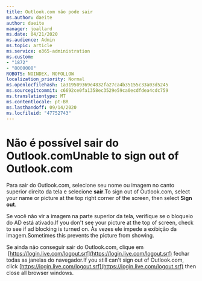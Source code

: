 ```yaml
---
title: Outlook.com não pode sair
ms.author: daeite
author: daeite
manager: joallard
ms.date: 04/21/2020
ms.audience: Admin
ms.topic: article
ms.service: o365-administration
ms.custom:
- "1872"
- "8000008"
ROBOTS: NOINDEX, NOFOLLOW
localization_priority: Normal
ms.openlocfilehash: 1a319509369e4832fa27ca4b35155c33a03d5245
ms.sourcegitcommit: c6692ce0fa1358ec3529e59ca0ecdfdea4cdc759
ms.translationtype: MT
ms.contentlocale: pt-BR
ms.lasthandoff: 09/14/2020
ms.locfileid: "47752743"
---
```

# <a name="unable-to-sign-out-of-outlookcom"></a><span data-ttu-id="712ce-102">Não é possível sair do Outlook.com</span><span class="sxs-lookup"><span data-stu-id="712ce-102">Unable to sign out of Outlook.com</span></span>

<span data-ttu-id="712ce-103">Para sair do Outlook.com, selecione seu nome ou imagem no canto superior direito da tela e selecione **sair**.</span><span class="sxs-lookup"><span data-stu-id="712ce-103">To sign out of Outlook.com, select your name or picture at the top right corner of the screen, then select **Sign out**.</span></span>

<span data-ttu-id="712ce-104">Se você não vir a imagem na parte superior da tela, verifique se o bloqueio do AD está ativado.</span><span class="sxs-lookup"><span data-stu-id="712ce-104">If you don't see your picture at the top of screen, check to see if ad blocking is turned on.</span></span> <span data-ttu-id="712ce-105">Às vezes ele impede a exibição da imagem.</span><span class="sxs-lookup"><span data-stu-id="712ce-105">Sometimes this prevents the picture from showing.</span></span>

<span data-ttu-id="712ce-106">Se ainda não conseguir sair do Outlook.com, clique em  [https://login.live.com/logout.srf](https://login.live.com/logout.srf) fechar todas as janelas do navegador.</span><span class="sxs-lookup"><span data-stu-id="712ce-106">If you still can't sign out of Outlook.com, click [https://login.live.com/logout.srf](https://login.live.com/logout.srf) then close all browser windows.</span></span>